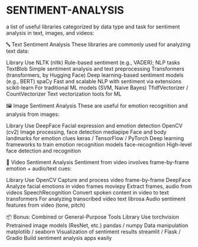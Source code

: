 # SENTIMENT-ANALYSIS
a list of useful libraries categorized by data type and task for sentiment analysis in text, images, and videos:

🔤 Text Sentiment Analysis
These libraries are commonly used for analyzing text data:

Library	Use
NLTK (nltk)	Rule-based sentiment (e.g., VADER); NLP tasks
TextBlob	Simple sentiment analysis and text preprocessing
Transformers (transformers, by Hugging Face)	Deep learning-based sentiment models (e.g., BERT)
spaCy	Fast and scalable NLP with sentiment via extensions
scikit-learn	For traditional ML models (SVM, Naive Bayes)
TfidfVectorizer / CountVectorizer	Text vectorization tools for ML

🖼️ Image Sentiment Analysis
These are useful for emotion recognition and analysis from images:

Library	Use
DeepFace	Facial expression and emotion detection
OpenCV (cv2)	Image processing, face detection
mediapipe	Face and body landmarks for emotion clues
keras / TensorFlow / PyTorch	Deep learning frameworks to train emotion recognition models
face-recognition	High-level face detection and recognition

🎥 Video Sentiment Analysis
Sentiment from video involves frame-by-frame emotion + audio/text cues:

Library	Use
OpenCV	Capture and process video frame-by-frame
DeepFace	Analyze facial emotions in video frames
moviepy	Extract frames, audio from videos
SpeechRecognition	Convert spoken content in video to text
transformers	For analyzing transcribed video text
librosa	Audio sentiment features from video (tone, pitch)

📦 Bonus: Combined or General-Purpose Tools
Library	Use
torchvision	Pretrained image models (ResNet, etc.)
pandas / numpy	Data manipulation
matplotlib / seaborn	Visualization of sentiment results
streamlit / Flask / Gradio	Build sentiment analysis apps easily

